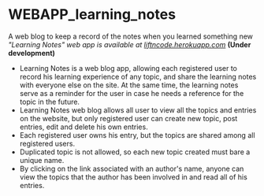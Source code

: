 # WEBAPP_learning_notes
A web blog to keep a record of the notes when you learned something new
_"Learning Notes" web app is available at [liftncode.herokuapp.com](https://liftncode.herokuapp.com/)_
__(Under development)__
* Learning Notes is a web blog app, allowing each registered user to record his learning experience of any topic, and share the learning notes with everyone else on the site. At the same time, the learning notes serve as a reminder for the user in case he needs a reference for the topic in the future.
* Learning Notes web blog allows all user to view all the topics and entries on the website, but only registered user can create new topic, post entries, edit and delete his own entries.
* Each registered user owns his entry, but the topics are shared among all registered users.
* Duplicated topic is not allowed, so each new topic created must bare a unique name.
* By clicking on the link associated with an author's name, anyone can view the topics that the author has been involved in and read all of his entries.

